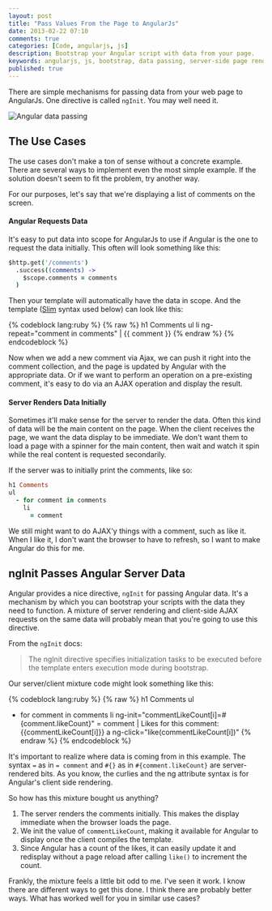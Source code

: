 ```yaml
---
layout: post
title: "Pass Values From the Page to AngularJs"
date: 2013-02-22 07:10
comments: true
categories: [Code, angularjs, js]
description: Bootstrap your Angular script with data from your page.
keywords: angularjs, js, bootstrap, data passing, server-side page rendering
published: true
---
```


There are simple mechanisms for passing data from your web page to AngularJs.  One directive is called `ngInit`.  You may well need it.

![Angular data passing](http://i.imgur.com/wVBKD.png)

<!--more-->

## The Use Cases

The use cases don't make a ton of sense without a concrete example.  There are several ways to implement even the most simple example.  If the solution doesn't seem to fit the problem, try another way.

For our purposes, let's say that we're displaying a list of comments on the screen.  

#### Angular Requests Data

It's easy to put data into scope for AngularJs to use if Angular is the one to request the data initially.  This often will look something like this:

```coffeescript
$http.get('/comments')
  .success((comments) ->
    $scope.comments = comments
  )
```

Then your template will automatically have the data in scope.  And the template ([Slim](http://slim-lang.org) syntax used below) can look like this:

{% codeblock lang:ruby %}
{% raw %}
h1 Comments
ul
  li ng-repeat="comment in comments" 
    | {{ comment }}
{% endraw %}
{% endcodeblock %}

Now when we add a new comment via Ajax, we can push it right into the comment collection, and the page is updated by Angular with the appropriate data.  Or if we want to perform an operation on a pre-existing comment, it's easy to do via an AJAX operation and display the result.

#### Server Renders Data Initially

Sometimes it'll make sense for the server to render the data.  Often this kind of data will be the main content on the page.  When the client receives the page, we want the data display to be immediate.  We don't want them to load a page with a spinner for the main content, then wait and watch it spin while the real content is requested secondarily.  

If the server was to initially print the comments, like so:

```ruby
h1 Comments
ul
  - for comment in comments
    li 
      = comment
```

We still might want to do AJAX'y things with a comment, such as like it.  When I like it, I don't want the browser to have to refresh, so I want to make Angular do this for me.

## ngInit Passes Angular Server Data

Angular provides a nice directive, `ngInit` for passing Angular data.  It's a mechanism by which you can bootstrap your scripts with the data they need to function.  A mixture of server rendering and client-side AJAX requests on the same data will probably mean that you're going to use this directive.  

From the `ngInit` docs:

>  The ngInit directive specifies initialization tasks to be executed before the template enters execution mode during bootstrap.
  
Our server/client mixture code might look something like this:

{% codeblock lang:ruby %}
{% raw %}
h1 Comments
ul
  - for comment in comments
    li ng-init="commentLikeCount[i]=#{comment.likeCount}"
      = comment
      | Likes for this comment: {{commentLikeCount[i]}}
      a ng-click="like(commentLikeCount[i])"
{% endraw %}
{% endcodeblock %}

It's important to realize where data is coming from in this example.  The syntax `=` as in `= comment` and `#{}` as in `#{comment.likeCount}` are server-rendered bits.  As you know, the curlies and the ng attribute syntax is for Angular's client side rendering. 

So how has this mixture bought us anything?

1. The server renders the comments initially.  This makes the display immediate when the browser loads the page.
2. We init the value of `commentLikeCount`, making it available for Angular to display once the client compiles the template.
3. Since Angular has a count of the likes, it can easily update it and redisplay without a page reload after calling `like()` to increment the count.

Frankly, the mixture feels a little bit odd to me.  I've seen it work.  I know there are different ways to get this done.  I think there are probably better ways.  What has worked well for you in similar use cases?